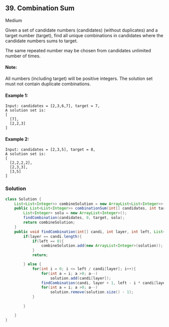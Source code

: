 ## 39. Combination Sum

Medium

Given a set of candidate numbers (candidates) (without duplicates) and a target number (target), find all unique combinations in candidates where the candidate numbers sums to target.

The same repeated number may be chosen from candidates unlimited number of times.

#### Note:

All numbers (including target) will be positive integers.
The solution set must not contain duplicate combinations.
#### Example 1:
```
Input: candidates = [2,3,6,7], target = 7,
A solution set is:
[
  [7],
  [2,2,3]
]
```
#### Example 2:
```
Input: candidates = [2,3,5], target = 8,
A solution set is:
[
  [2,2,2,2],
  [2,3,3],
  [3,5]
]
```

### Solution
```Java
class Solution {
    List<List<Integer>> combineSolution = new ArrayList<List<Integer>>();
    public List<List<Integer>> combinationSum(int[] candidates, int target) {
        List<Integer> solu = new ArrayList<Integer>();
        findCombination(candidates, 0, target, solu);
        return combineSolution;
    }
    public void findCombination(int[] candi, int layer, int left, List<Integer> solution){
        if(layer == candi.length){
            if(left == 0){
                combineSolution.add(new ArrayList<Integer>(solution));
            }
            return;

        } else {
            for(int i = 0; i <= left / candi[layer]; i++){
                for(int a = i; a >0; a--)
                    solution.add(candi[layer]);
                findCombination(candi, layer + 1, left - i * candi[layer], solution);
                for(int a = i; a >0; a--)
                    solution.remove(solution.size() - 1);
            }
            
        }

    }
}
```
